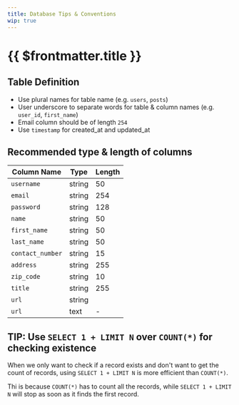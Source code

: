 ```yaml
---
title: Database Tips & Conventions
wip: true
---
```


# {{ $frontmatter.title }}

## Table Definition

- Use plural names for table name (e.g. `users`, `posts`)
- User underscore to separate words for table & column names (e.g. `user_id`, `first_name`)
- Email column should be of length `254`
- Use `timestamp` for created_at and updated_at

## Recommended type & length of columns

| Column Name     | Type   | Length |
|-----------------|--------|--------|
| `username`      | string | 50     |
| `email`         | string | 254    |
| `password`      | string | 128    |
| `name`          | string | 50     |
| `first_name`    | string | 50     |
| `last_name`     | string | 50     |
| `contact_number`| string | 15     |
| `address`       | string | 255    |
| `zip_code`      | string | 10     |
| `title`         | string | 255    |
| `url`           | string |        |
| `url`           | text   | -      |

## TIP: Use `SELECT 1 + LIMIT N` over `COUNT(*)` for checking existence

When we only want to check if a record exists and don't want to get the count of records, using `SELECT 1 + LIMIT N` is more efficient than `COUNT(*)`.

Thi is because `COUNT(*)` has to count all the records, while `SELECT 1 + LIMIT N` will stop as soon as it finds the first record.
